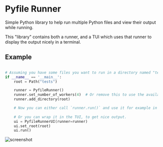 # Pyfile Runner

Simple Python library to help run multiple Python files and view their output while running.

This "library" contains both a runner, and a TUI which uses that runner to display the output nicely in a terminal.

## Example

```python

# Assuming you have some files you want to run in a directory named "tests"
if __name__ == '__main__':
    root = Path("tests")

    runner = PyfileRunner()
    runner.set_number_of_workers(4)  # Or remove this to use the available parallelism on your machine
    runner.add_directory(root)

    # Now you can either call `runner.run()` and use it for example in a CI where there is no interface needed.
    
    # Or you can wrap it in the TUI, to get nice output.
    ui = PyfileRunnerUI(runner=runner)
    ui.set_root(root)
    ui.run()
```

![screenshot](./.readme/screen.png)
